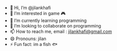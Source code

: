 - 👋 Hi, I’m @jilankhafi
- 👀 I’m interested in game 🎮
- 🌱 I’m currently learning programming
- 💞️ I’m looking to collaborate on programming
- 📫 How to reach me, email : jilankhafi@gmail.com
- 😄 Pronouns: jilan
- ⚡ Fun fact: im a fish 🐟

<!---
jilankhafi/jilankhafi is a ✨ special ✨ repository because its `README.md` (this file) appears on your GitHub profile.
You can click the Preview link to take a look at your changes.
--->
